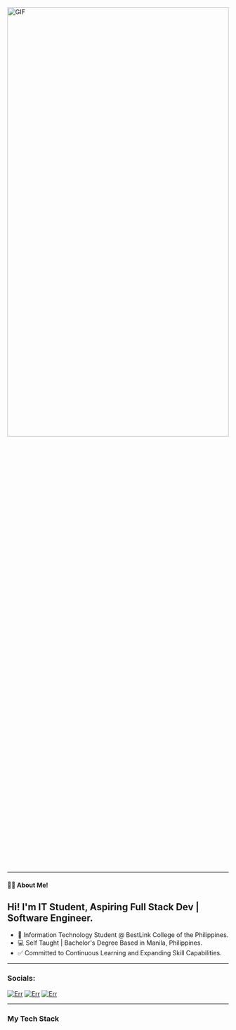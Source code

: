 <!-- ### Hi there 👋 -->
<img width="100%" height="50%" src="https://media.giphy.com/media/v1.Y2lkPTc5MGI3NjExYzl3bTNhcjh3czJkbXBkaDk4eWQ0NzUyMHBmMGRxbDdlbTI0ajdkdSZlcD12MV9pbnRlcm5hbF9naWZfYnlfaWQmY3Q9Zw/tgVwqeYuPvmyjTQhEi/giphy.gif" alt="GIF"/>

------------------------------------------- 

#### 👨‍💻 About Me!
## Hi! I'm IT Student, Aspiring Full Stack Dev | Software Engineer.
-  🏫 Information Technology Student @ BestLink College of the Philippines.
-  💻 Self Taught | Bachelor's Degree Based in Manila, Philippines.
-  ✅ Committed to Continuous Learning and Expanding Skill Capabilities.

------------------------------------------- 

### Socials:
<p align="left">
  <a href="https://www.linkedin.com/in/jianefrel-dionaldo-7a2724258/" target="_blank"><img title="my-LinkedIn" alt="Err" src="https://custom-icon-badges.demolab.com/badge/LinkedIn-0A66C2.svg?logo=logo-linkedin&logoColor=white"></a>
  <a href="https://www.facebook.com/jian.dionaldoll" target="_blank"><img title="my-Facebook" alt="Err" src="https://custom-icon-badges.demolab.com/badge/Facebook-1778F2.svg?logo=logo-facebook&logoColor=white"></a>
  <a href="https://www.instagram.com/jn_devz/" target="_blank"><img title="my-Instagram" alt="Err" src="https://custom-icon-badges.demolab.com/badge/Instagram-C13584.svg?logo=logo-instagram&logoColor=white"></a>
</p>

------------------------------------------- 

### My Tech Stack

